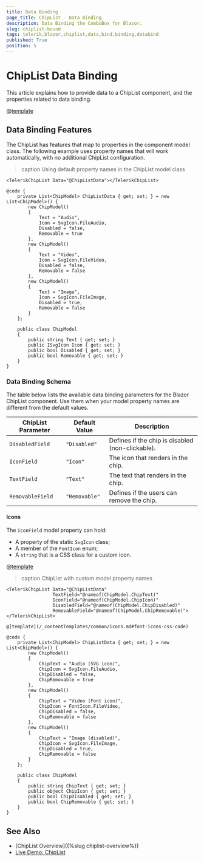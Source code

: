 ```yaml
---
title: Data Binding
page_title: ChipList - Data Binding
description: Data Binding the ComboBox for Blazor.
slug: chiplist-bound
tags: telerik,blazor,chiplist,data,bind,binding,databind
published: True
position: 5
---
```


# ChipList Data Binding

This article explains how to provide data to a ChipList component, and the properties related to data binding.

@[template](/_contentTemplates/common/general-info.md#valuebind-vs-databind-link)

## Data Binding Features

The ChipList has features that map to properties in the component model class. The following example uses property names that will work automatically, with no additional ChipList configuration.

>caption Using default property names in the ChipList model class

````CSHTML
<TelerikChipList Data="@ChipListData"></TelerikChipList>

@code {
    private List<ChipModel> ChipListData { get; set; } = new List<ChipModel>() {
        new ChipModel()
        {
            Text = "Audio",
            Icon = SvgIcon.FileAudio,
            Disabled = false,
            Removable = true
        },
        new ChipModel()
        {
            Text = "Video",
            Icon = SvgIcon.FileVideo,
            Disabled = false,
            Removable = false
        },
        new ChipModel()
        {
            Text = "Image",
            Icon = SvgIcon.FileImage,
            Disabled = true,
            Removable = false
        }
    };

    public class ChipModel
    {
        public string Text { get; set; }
        public ISvgIcon Icon { get; set; }
        public bool Disabled { get; set; }
        public bool Removable { get; set; }
    }
}
````

### Data Binding Schema

The table below lists the available data binding parameters for the Blazor ChipList component. Use them when your model property names are different from the default values.

| ChipList Parameter | Default Value | Description |
|----------|----------|----------|
| `DisabledField`| `"Disabled"` | Defines if the chip is disabled (non-clickable). |
| `IconField` | `"Icon"` | The icon that renders in the chip. |
| `TextField` | `"Text"` | The text that renders in the chip. |
| `RemovableField`| `"Removable"` | Defines if the users can remove the chip. |

#### Icons

The `IconField` model property can hold:

* A property of the static `SvgIcon` class;
* A member of the `FontIcon` enum;
* A `string` that is a CSS class for a custom icon.

@[template](/_contentTemplates/common/icons.md#font-icons-css-note)

>caption ChipList with custom model property names

````CSHTML
<TelerikChipList Data="@ChipListData"
                 TextField="@nameof(ChipModel.ChipText)"
                 IconField="@nameof(ChipModel.ChipIcon)"
                 DisabledField="@nameof(ChipModel.ChipDisabled)"
                 RemovableField="@nameof(ChipModel.ChipRemovable)">
</TelerikChipList>

@[template](/_contentTemplates/common/icons.md#font-icons-css-code)

@code {
    private List<ChipModel> ChipListData { get; set; } = new List<ChipModel>() {
        new ChipModel()
        {
            ChipText = "Audio (SVG icon)",
            ChipIcon = SvgIcon.FileAudio,
            ChipDisabled = false,
            ChipRemovable = true
        },
        new ChipModel()
        {
            ChipText = "Video (Font icon)",
            ChipIcon = FontIcon.FileVideo,
            ChipDisabled = false,
            ChipRemovable = false
        },
        new ChipModel()
        {
            ChipText = "Image (disabled)",
            ChipIcon = SvgIcon.FileImage,
            ChipDisabled = true,
            ChipRemovable = false
        }
    };

    public class ChipModel
    {
        public string ChipText { get; set; }
        public object ChipIcon { get; set; }
        public bool ChipDisabled { get; set; }
        public bool ChipRemovable { get; set; }
    }
}
````

## See Also

* [ChipList Overview]({%slug chiplist-overview%})
* [Live Demo: ChipList](https://demos.telerik.com/blazor-ui/chiplist/overview)
